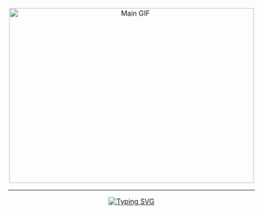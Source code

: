 <div align="center">

   <!-- main gif -->
   <img height="357" width="500" src="https://secure.static.tumblr.com/ef2e2596c4ea072a60453d23ceab337f/coctv14/Y6Ln55n03/tumblr_static_azgsowaz948okgow4c4o8go8c.gif" alt="Main GIF">

   ***

   <!-- typing SVG -->
   <a href="https://git.io/typing-svg">
      <img src="https://readme-typing-svg.herokuapp.com?font=Fira+Code&size=20&color=%2300CED1&center=true&vCenter=true&lines=Computer+Science+Student" alt="Typing SVG">
   </a>

</div>
